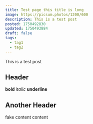 ```yaml
---
title: Test page this title is long
image: https://picsum.photos/1200/600
description: This is a test post
posted: 1750492830
updated: 1750493884
draft: false
tags:
  - tag1
  - tag2
---
```


This is a test post

## Header
**bold**
*italic*
__underline__
## Another Header
fake content
content
